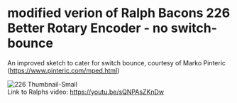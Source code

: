# modified verion of Ralph Bacons 226 Better Rotary Encoder - no switch-bounce
An improved sketch to cater for switch bounce, courtesy of Marko Pinteric (https://www.pinteric.com/mped.html)  

![226 Thumbnail-Small](https://user-images.githubusercontent.com/20911308/134525958-87bc7b1f-ee97-4d58-beac-a21633858564.jpg)  
Link to Ralphs video: https://youtu.be/sQNPAsZKnDw  
